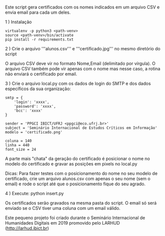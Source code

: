 Este script gera certificados com os nomes indicados em um arquivo CSV e envia email para cada um deles. 

1 ) Instalação

    virtualenv -p python3 <path-venv>
    source <path-venv>/bin/activate
    pip install -r requirements.txt

2 ) Crie o arquivo '''alunos.csv''' e '''certificado.jpg''' no mesmo diretório do script

O arquivo CSV deve vir no formato Nome,Email (delimitado por vírgula). 
O arquivo CSV também pode vir apenas com o nome mas nesse caso, a rotina não enviará o certificado por email. 

3 ) Crie o arquivo local.py com os dados de login do SMTP e dos dados específicos da sua organização:

    smtp = {
        'login': 'xxxx',
        'password': 'xxxx',
        'bcc': 'xxxx'
    }
    
    sender = 'PPGCI IBICT/UFRJ <ppgci@eco.ufrj.br>'
    subject = 'Seminário Internacional de Estudos Críticos em Informação'
    modelo = 'certificado.png'
    
    coluna = 140
    linha = 440
    font_size = 24

A parte mais "chata" da geração do certificado é posicionar o nome no modelo do certificado e gravar as posições em pixels no local.py 

Dicas: Para fazer testes com o posicionamento do nome no seu modelo de certificado, crie um arquivo alunos.csv com apenas o seu nome (sem o email) e rode o script até que o posicionamento fique do seu agrado.

4 ) Execute: python insert.py

Os certificados serão gravados na mesma pasta do script. O email só será enviado se o CSV tiver uma coluna com um email válido.

Este pequeno projeto foi criado durante o Seminário Internacional de Humanidades Digitais em 2019 promovido pelo LARHUD (http://larhud.ibict.br)
 

 

